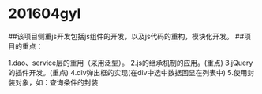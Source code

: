 # 201604gyl
##该项目侧重js开发包括js组件的开发，以及js代码的重构，模块化开发。
##项目的重点：
  <td>1.dao、service层的重用（采用泛型）。</td>
  <td>2.js的继承机制的应用。(重点)</td>
  <td>3.jQuery的插件开发。(重点)</td>
  <td>4.div弹出框的实现(在div中选中数据回显在列表中)</td>
  <td>5.使用封装对象，如：查询条件的封装</td>
